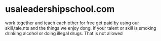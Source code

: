 # usaleadershipschool.com
work together and teach each other for free get paid by using our skill,tale,nts and the things we enjoy dong.  If your talent or skill is smoking drinking alcohol or doing illegal drugs.  That is not allowed 
